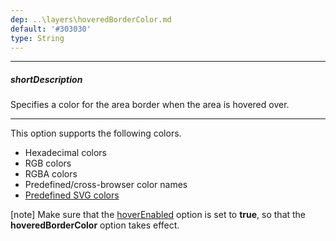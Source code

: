 ```yaml
---
dep: ..\layers\hoveredBorderColor.md
default: '#303030'
type: String
---
```

---
##### shortDescription
Specifies a color for the area border when the area is hovered over.

---
This option supports the following colors.

* Hexadecimal colors
* RGB colors
* RGBA colors
* Predefined/cross-browser color names
* [Predefined SVG colors](https://www.w3.org/TR/SVG/types.html#ColorKeywords)

[note] Make sure that the [hoverEnabled](/api-reference/20%20Data%20Visualization%20Widgets/dxVectorMap/1%20Configuration/areaSettings/hoverEnabled.md '/Documentation/ApiReference/Data_Visualization_Widgets/dxVectorMap/Configuration/areaSettings/#hoverEnabled') option is set to **true**, so that the **hoveredBorderColor** option takes effect.